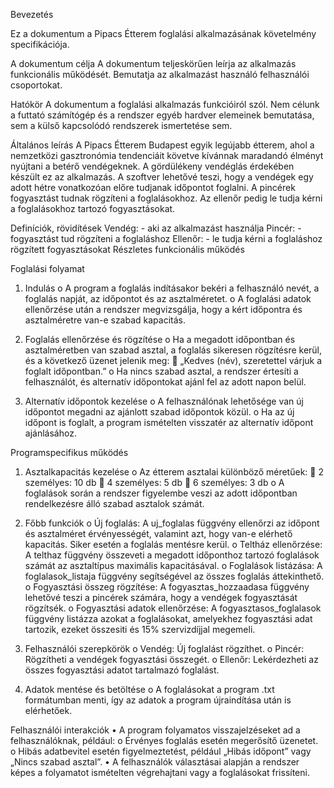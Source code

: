 Bevezetés

Ez a dokumentum a Pipacs Étterem foglalási alkalmazásának követelmény specifikációja.

A dokumentum célja
A dokumentum teljeskörűen leírja az alkalmazás funkcionális működését. Bemutatja az alkalmazást használó felhasználói csoportokat.

Hatókör
A dokumentum a foglalási alkalmazás funkcióiról szól. Nem célunk a futtató számítógép és a rendszer egyéb hardver elemeinek bemutatása, sem a külső kapcsolódó rendszerek ismertetése sem.

Általános leírás
A Pipacs Étterem Budapest egyik legújabb étterem, ahol a nemzetközi gasztronómia tendenciáit követve kívánnak maradandó élményt nyújtani a betérő vendégeknek. A gördülékeny vendéglás érdekében készült ez az alkalmazás. A szoftver lehetővé teszi, hogy a vendégek egy adott hétre vonatkozóan előre tudjanak időpontot foglalni. A pincérek fogyasztást tudnak rögzíteni a foglalásokhoz. Az ellenőr pedig le tudja kérni a foglalásokhoz tartozó fogyasztásokat.

Definíciók, rövidítések
Vendég: - aki az alkalmazást használja
Pincér: - fogyasztást tud rögzíteni a foglaláshoz
Ellenőr: - le tudja kérni a foglaláshoz rögzített fogyasztásokat
Részletes funkcionális működés

Foglalási folyamat

1.	Indulás
o	A program a foglalás indításakor bekéri a felhasználó nevét, a foglalás napját, az időpontot és az asztalméretet.
o	A foglalási adatok ellenőrzése után a rendszer megvizsgálja, hogy a kért időpontra és asztalméretre van-e szabad kapacitás.
2.	Foglalás ellenőrzése és rögzítése
o	Ha a megadott időpontban és asztalméretben van szabad asztal, a foglalás sikeresen rögzítésre kerül, és a következő üzenet jelenik meg:
	„Kedves (név), szeretettel várjuk a foglalt időpontban.”
o	Ha nincs szabad asztal, a rendszer értesíti a felhasználót, és alternatív időpontokat ajánl fel az adott napon belül.

4.	Alternatív időpontok kezelése
o	A felhasználónak lehetősége van új időpontot megadni az ajánlott szabad időpontok közül.
o	Ha az új időpont is foglalt, a program ismételten visszatér az alternatív időpont ajánlásához.

Programspecifikus működés

1.	Asztalkapacitás kezelése
o	Az étterem asztalai különböző méretűek:
	2 személyes: 10 db
	4 személyes: 5 db
	6 személyes: 3 db
o	A foglalások során a rendszer figyelembe veszi az adott időpontban rendelkezésre álló szabad asztalok számát.

3.	Főbb funkciók
o	Új foglalás: A uj_foglalas függvény ellenőrzi az időpont és asztalméret érvényességét, valamint azt, hogy van-e elérhető kapacitás. Siker esetén a foglalás mentésre kerül.
o	Teltház ellenőrzése: A telthaz függvény összeveti a megadott időponthoz tartozó foglalások számát az asztaltípus maximális kapacitásával.
o	Foglalások listázása: A foglalasok_listaja függvény segítségével az összes foglalás áttekinthető.
o	Fogyasztási összeg rögzítése: A fogyasztas_hozzaadasa függvény lehetővé teszi a pincérek számára, hogy a vendégek fogyasztását rögzítsék.
o	Fogyasztási adatok ellenőrzése: A fogyasztasos_foglalasok függvény listázza azokat a foglalásokat, amelyekhez fogyasztási adat tartozik, ezeket összesiti és 15% szervizdíjjal megemeli.

5.	Felhasználói szerepkörök
o	Vendég: Új foglalást rögzíthet.
o	Pincér: Rögzítheti a vendégek fogyasztási összegét.
o	Ellenőr: Lekérdezheti az összes fogyasztási adatot tartalmazó foglalást.
6.	Adatok mentése és betöltése
o	A foglalásokat a program .txt formátumban menti, így az adatok a program újraindítása után is elérhetőek.

Felhasználói interakciók
•	A program folyamatos visszajelzéseket ad a felhasználóknak, például:
o	Érvényes foglalás esetén megerősítő üzenetet.
o	Hibás adatbevitel esetén figyelmeztetést, például „Hibás időpont” vagy „Nincs szabad asztal”.
•	A felhasználók választásai alapján a rendszer képes a folyamatot ismételten végrehajtani vagy a foglalásokat frissíteni.

